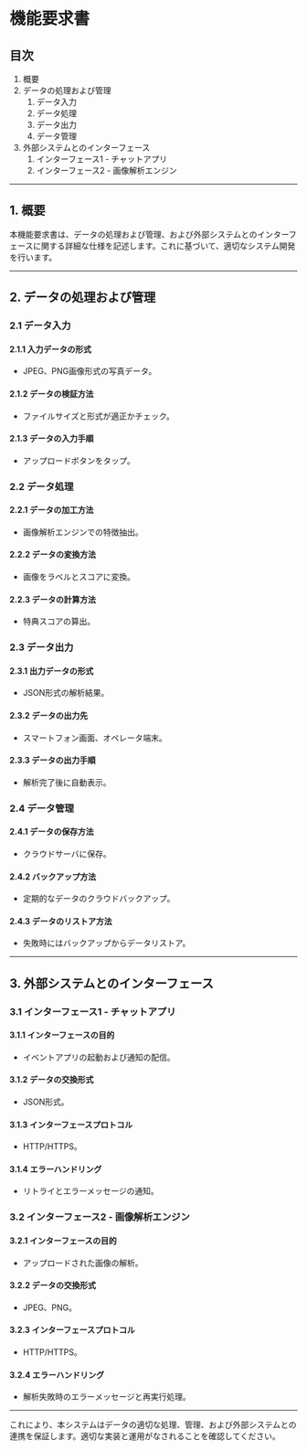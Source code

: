 # 機能要求書

## 目次
1. 概要
2. データの処理および管理
   1. データ入力
   2. データ処理
   3. データ出力
   4. データ管理
3. 外部システムとのインターフェース
   1. インターフェース1 - チャットアプリ
   2. インターフェース2 - 画像解析エンジン

---

## 1. 概要
本機能要求書は、データの処理および管理、および外部システムとのインターフェースに関する詳細な仕様を記述します。これに基づいて、適切なシステム開発を行います。

---

## 2. データの処理および管理

### 2.1 データ入力
#### 2.1.1 入力データの形式
- JPEG、PNG画像形式の写真データ。

#### 2.1.2 データの検証方法
- ファイルサイズと形式が適正かチェック。

#### 2.1.3 データの入力手順
- アップロードボタンをタップ。

### 2.2 データ処理
#### 2.2.1 データの加工方法
- 画像解析エンジンでの特徴抽出。

#### 2.2.2 データの変換方法
- 画像をラベルとスコアに変換。

#### 2.2.3 データの計算方法
- 特典スコアの算出。

### 2.3 データ出力
#### 2.3.1 出力データの形式
- JSON形式の解析結果。

#### 2.3.2 データの出力先
- スマートフォン画面、オペレータ端末。

#### 2.3.3 データの出力手順
- 解析完了後に自動表示。

### 2.4 データ管理
#### 2.4.1 データの保存方法
- クラウドサーバに保存。

#### 2.4.2 バックアップ方法
- 定期的なデータのクラウドバックアップ。

#### 2.4.3 データのリストア方法
- 失敗時にはバックアップからデータリストア。

---

## 3. 外部システムとのインターフェース

### 3.1 インターフェース1 - チャットアプリ
#### 3.1.1 インターフェースの目的
- イベントアプリの起動および通知の配信。

#### 3.1.2 データの交換形式
- JSON形式。

#### 3.1.3 インターフェースプロトコル
- HTTP/HTTPS。

#### 3.1.4 エラーハンドリング
- リトライとエラーメッセージの通知。

### 3.2 インターフェース2 - 画像解析エンジン
#### 3.2.1 インターフェースの目的
- アップロードされた画像の解析。

#### 3.2.2 データの交換形式
- JPEG、PNG。

#### 3.2.3 インターフェースプロトコル
- HTTP/HTTPS。

#### 3.2.4 エラーハンドリング
- 解析失敗時のエラーメッセージと再実行処理。

---

これにより、本システムはデータの適切な処理、管理、および外部システムとの連携を保証します。適切な実装と運用がなされることを確認してください。